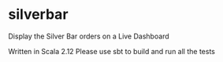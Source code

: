 # silverbar

Display the Silver Bar orders on a Live Dashboard

Written in Scala 2.12
Please use sbt to build and run all the tests
